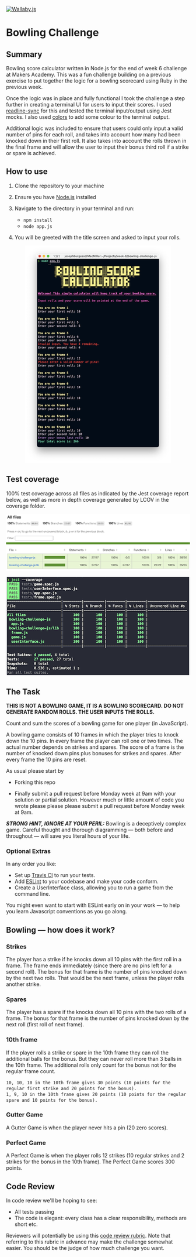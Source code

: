 
[![Wallaby.js](https://img.shields.io/badge/wallaby.js-configured-green.svg)](https://wallabyjs.com)

Bowling Challenge
=================

## Summary

Bowling score calculator written in Node.js for the end of week 6 challenge at Makers Academy. This was a fun challenge building on a previous exercise to put together the logic for a bowling scorecard using Ruby in the previous week.

Once the logic was in place and fully functional I took the challenge a step further in creating a terminal UI for users to input their scores. I used [readline-sync](https://github.com/anseki/readline-sync) for this and tested the terminal input/output using Jest mocks. I also used [colors](https://github.com/marak/colors.js/) to add some colour to the terminal output.

Additional logic was included to ensure that users could only input a valid number of pins for each roll, and takes into account how many had been knocked down in their first roll. It also takes into account the rolls thrown in the final frame and will allow the user to input their bonus third roll if a strike or spare is achieved.

## How to use

1. Clone the repository to your machine
2. Ensure you have [Node.js](https://nodejs.org/en/download/) installed
3. Navigate to the directory in your terminal and run:

   - `npm install`
   - `node app.js`


4. You will be greeted with the title screen and asked to input your rolls.

<div style="text-align: center;">

![Screenshot of UI](images/UI-screenshot.png)

</div>


## Test coverage

100% test coverage across all files as indicated by the Jest coverage report below, as well as more in depth coverage generated by LCOV in the coverage folder.

<div style="text-align: center;">

![Test coverage](images/test-coverage-2.png)

</div>
<div style="text-align: center;">

![Test coverage](images/test-coverage.png)

</div>

## The Task

**THIS IS NOT A BOWLING GAME, IT IS A BOWLING SCORECARD. DO NOT GENERATE RANDOM ROLLS. THE USER INPUTS THE ROLLS.**

Count and sum the scores of a bowling game for one player (in JavaScript).

A bowling game consists of 10 frames in which the player tries to knock down the 10 pins. In every frame the player can roll one or two times. The actual number depends on strikes and spares. The score of a frame is the number of knocked down pins plus bonuses for strikes and spares. After every frame the 10 pins are reset.

As usual please start by

* Forking this repo

* Finally submit a pull request before Monday week at 9am with your solution or partial solution.  However much or little amount of code you wrote please please please submit a pull request before Monday week at 9am. 

___STRONG HINT, IGNORE AT YOUR PERIL:___ Bowling is a deceptively complex game. Careful thought and thorough diagramming — both before and throughout — will save you literal hours of your life.

### Optional Extras

In any order you like:

* Set up [Travis CI](https://travis-ci.org) to run your tests.
* Add [ESLint](http://eslint.org/) to your codebase and make your code conform.
* Create a UserInterface class, allowing you to run a game from the command line.

You might even want to start with ESLint early on in your work — to help you
learn Javascript conventions as you go along.

## Bowling — how does it work?

### Strikes

The player has a strike if he knocks down all 10 pins with the first roll in a frame. The frame ends immediately (since there are no pins left for a second roll). The bonus for that frame is the number of pins knocked down by the next two rolls. That would be the next frame, unless the player rolls another strike.

### Spares

The player has a spare if the knocks down all 10 pins with the two rolls of a frame. The bonus for that frame is the number of pins knocked down by the next roll (first roll of next frame).

### 10th frame

If the player rolls a strike or spare in the 10th frame they can roll the additional balls for the bonus. But they can never roll more than 3 balls in the 10th frame. The additional rolls only count for the bonus not for the regular frame count.

    10, 10, 10 in the 10th frame gives 30 points (10 points for the regular first strike and 20 points for the bonus).
    1, 9, 10 in the 10th frame gives 20 points (10 points for the regular spare and 10 points for the bonus).

### Gutter Game

A Gutter Game is when the player never hits a pin (20 zero scores).

### Perfect Game

A Perfect Game is when the player rolls 12 strikes (10 regular strikes and 2 strikes for the bonus in the 10th frame). The Perfect Game scores 300 points.

## Code Review

In code review we'll be hoping to see:

* All tests passing
* The code is elegant: every class has a clear responsibility, methods are short etc.

Reviewers will potentially be using this [code review rubric](docs/review.md).  Note that referring to this rubric in advance may make the challenge somewhat easier.  You should be the judge of how much challenge you want.
